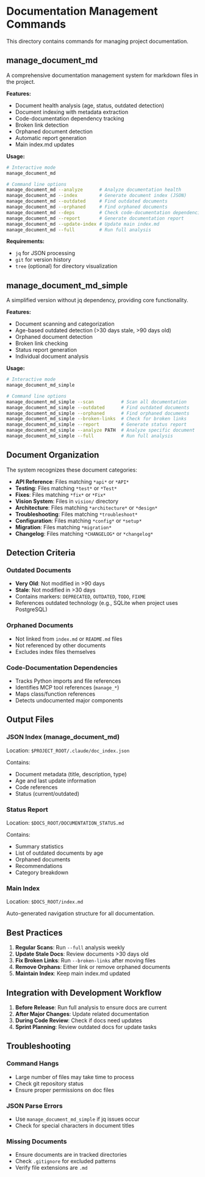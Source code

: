 # Documentation Management Commands

This directory contains commands for managing project documentation.

## manage_document_md

A comprehensive documentation management system for markdown files in the project.

**Features:**
- Document health analysis (age, status, outdated detection)
- Document indexing with metadata extraction
- Code-documentation dependency tracking
- Broken link detection
- Orphaned document detection
- Automatic report generation
- Main index.md updates

**Usage:**
```bash
# Interactive mode
manage_document_md

# Command line options
manage_document_md --analyze      # Analyze documentation health
manage_document_md --index        # Generate document index (JSON)
manage_document_md --outdated     # Find outdated documents
manage_document_md --orphaned     # Find orphaned documents
manage_document_md --deps         # Check code-documentation dependencies
manage_document_md --report       # Generate documentation report
manage_document_md --update-index # Update main index.md
manage_document_md --full         # Run full analysis
```

**Requirements:**
- `jq` for JSON processing
- `git` for version history
- `tree` (optional) for directory visualization

## manage_document_md_simple

A simplified version without jq dependency, providing core functionality.

**Features:**
- Document scanning and categorization
- Age-based outdated detection (>30 days stale, >90 days old)
- Orphaned document detection
- Broken link checking
- Status report generation
- Individual document analysis

**Usage:**
```bash
# Interactive mode
manage_document_md_simple

# Command line options
manage_document_md_simple --scan          # Scan all documentation
manage_document_md_simple --outdated      # Find outdated documents
manage_document_md_simple --orphaned      # Find orphaned documents
manage_document_md_simple --broken-links  # Check for broken links
manage_document_md_simple --report        # Generate status report
manage_document_md_simple --analyze PATH  # Analyze specific document
manage_document_md_simple --full          # Run full analysis
```

## Document Organization

The system recognizes these document categories:
- **API Reference**: Files matching `*api*` or `*API*`
- **Testing**: Files matching `*test*` or `*Test*`
- **Fixes**: Files matching `*fix*` or `*Fix*`
- **Vision System**: Files in `vision/` directory
- **Architecture**: Files matching `*architecture*` or `*design*`
- **Troubleshooting**: Files matching `*troubleshoot*`
- **Configuration**: Files matching `*config*` or `*setup*`
- **Migration**: Files matching `*migration*`
- **Changelog**: Files matching `*CHANGELOG*` or `*changelog*`

## Detection Criteria

### Outdated Documents
- **Very Old**: Not modified in >90 days
- **Stale**: Not modified in >30 days
- Contains markers: `DEPRECATED`, `OUTDATED`, `TODO`, `FIXME`
- References outdated technology (e.g., SQLite when project uses PostgreSQL)

### Orphaned Documents
- Not linked from `index.md` or `README.md` files
- Not referenced by other documents
- Excludes index files themselves

### Code-Documentation Dependencies
- Tracks Python imports and file references
- Identifies MCP tool references (`manage_*`)
- Maps class/function references
- Detects undocumented major components

## Output Files

### JSON Index (manage_document_md)
Location: `$PROJECT_ROOT/.claude/doc_index.json`

Contains:
- Document metadata (title, description, type)
- Age and last update information
- Code references
- Status (current/outdated)

### Status Report
Location: `$DOCS_ROOT/DOCUMENTATION_STATUS.md`

Contains:
- Summary statistics
- List of outdated documents by age
- Orphaned documents
- Recommendations
- Category breakdown

### Main Index
Location: `$DOCS_ROOT/index.md`

Auto-generated navigation structure for all documentation.

## Best Practices

1. **Regular Scans**: Run `--full` analysis weekly
2. **Update Stale Docs**: Review documents >30 days old
3. **Fix Broken Links**: Run `--broken-links` after moving files
4. **Remove Orphans**: Either link or remove orphaned documents
5. **Maintain Index**: Keep main index.md updated

## Integration with Development Workflow

1. **Before Release**: Run full analysis to ensure docs are current
2. **After Major Changes**: Update related documentation
3. **During Code Review**: Check if docs need updates
4. **Sprint Planning**: Review outdated docs for update tasks

## Troubleshooting

### Command Hangs
- Large number of files may take time to process
- Check git repository status
- Ensure proper permissions on doc files

### JSON Parse Errors
- Use `manage_document_md_simple` if jq issues occur
- Check for special characters in document titles

### Missing Documents
- Ensure documents are in tracked directories
- Check `.gitignore` for excluded patterns
- Verify file extensions are `.md`
